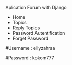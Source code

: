 Aplication Forum with Django

- Home
- Topics
- Reply Topics
- Password Autentification
- Forget Password


#Username : ellyzahraa

#Password : kokom777
